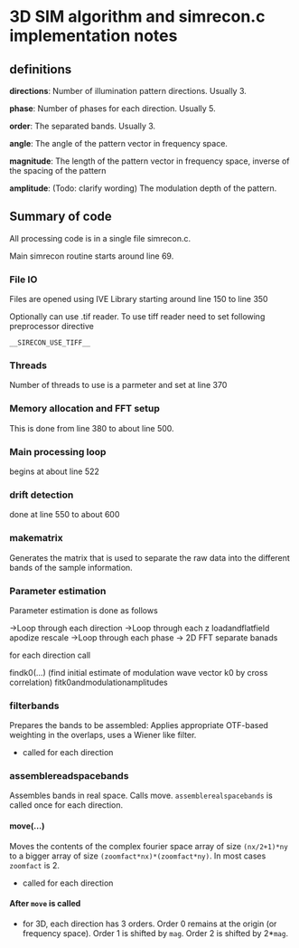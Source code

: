 # 3D SIM algorithm and simrecon.c implementation notes

## definitions

**directions**: Number of illumination pattern directions.  Usually 3.

**phase**: Number of phases for each direction.  Usually 5.

**order**: The separated bands.  Usually 3.

**angle**: The angle of the pattern vector in frequency space. 

**magnitude**:  The length of the pattern vector in frequency space, inverse of the spacing of the pattern

**amplitude**:  (Todo: clarify wording) The modulation depth of the pattern. 

## Summary of code

All processing code is in a single file simrecon.c.

Main simrecon routine starts around line 69.

### File IO

Files are opened using IVE Library starting around line 150 to line 350

Optionally can use .tif reader. To use tiff reader need to set following preprocessor directive 

```
__SIRECON_USE_TIFF__
```

### Threads

Number of threads to use is a parmeter and set at line 370

### Memory allocation and FFT setup

This is done from line 380 to about line 500.

### Main processing loop

begins at about line 522

### drift detection

done at line 550 to about 600

### makematrix

Generates the matrix that is used to separate the raw data into the different bands of the sample information.

### Parameter estimation

Parameter estimation is done as follows

->Loop through each direction
->Loop through each z
loadandflatfield
apodize
rescale
->Loop through each phase
  -> 2D FFT
separate banads

for each direction call

findk0(...) (find initial estimate of modulation wave vector k0 by cross correlation)
fitk0andmodulationamplitudes

### filterbands

Prepares the bands to be assembled:  Applies appropriate OTF-based weighting in the overlaps, uses a Wiener like filter.

- called for each direction

### assemblereadspacebands

Assembles bands in real space.  Calls move.  ```assemblerealspacebands``` is called once for each direction. 

#### move(...)

Moves the contents of the complex fourier space array of size ```(nx/2+1)*ny``` to a bigger array of size ```(zoomfact*nx)*(zoomfact*ny)```.  In most cases ```zoomfact``` is 2. 
- called for each direction

#### After ```move``` is called

- for 3D, each direction has 3 orders.  Order 0 remains at the origin (or frequency space).  Order 1 is shifted by ```mag```.  Order 2 is shifted by 2*```mag```.  